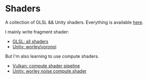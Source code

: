 # Shaders
A collection of GLSL && Unity shaders.
Everything is available [here](shadertoolbox.xyz).

I mainly write fragment shader:
- [GLSL: all shaders](https://github.com/EFV0804/shader_tool_box)
- [Unity: worley/voronoi](https://github.com/EFV0804/VoronoiDiagramShader)

But I'm also learning to use compute shaders.
- [Vulkan: compute shader pipeline](https://github.com/EFV0804/vulkan_compute_shader)
- [Unity: worley noise compute shader](https://github.com/EFV0804/UnityClouds)
